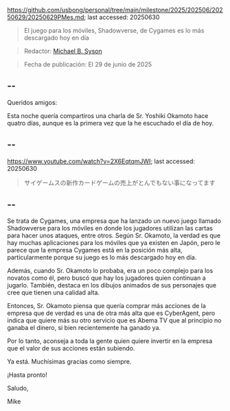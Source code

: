 https://github.com/usbong/personal/tree/main/milestone/2025/202506/20250629/20250629PMes.md; last accessed: 20250630

> El juego para los móviles, Shadowverse, de Cygames es lo más descargado hoy en día

> Redactor: [Michael B. Syson](https://www.linkedin.com/in/michaelsyson/)

> Fecha de publicación: El 29 de junio de 2025

## --

Queridos amigos:

Esta noche quería compartiros una charla de Sr. Yoshiki Okamoto hace quatro días, aunque es la primera vez que la he escuchado el día de hoy.

## --

https://www.youtube.com/watch?v=2X6EqtqmJWI; last accessed: 20250630

> サイゲームスの新作カードゲームの売上がとんでもない事になってます

## --

Se trata de Cygames, una empresa que ha lanzado un nuevo juego llamado Shadowverse para los móviles en donde los jugadores utilizan las cartas para hacer unos ataques, entre otros. Según Sr. Okamoto, la verdad es que hay muchas aplicaciones para los móviles que ya existen en Japón, pero le parece que la empresa Cygames está en la posición más alta, particularmente porque su juego es lo más descargado hoy en día. 

Además, cuando Sr. Okamoto lo probaba, era un poco complejo para los novatos como él, pero buscó que hay los jugadores quien continuan a jugarlo. También, destaca en los dibujos animados de sus personajes que cree que tienen una calidad alta.

Entonces, Sr. Okamoto piensa que quería comprar más acciones de la empresa que de verdad es una de otra más alta que es CyberAgent, pero indica que quiere más su otro servicio que es Abema TV que al principio no ganaba el dinero, si bien  recientemente ha ganado ya.

Por lo tanto, aconseja a toda la gente quien quiere invertir en la empresa que el valor de sus acciones están subiendo.

Ya está. Muchísimas gracias como siempre.

¡Hasta pronto!

Saludo,

Mike

